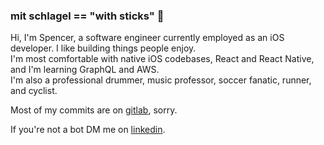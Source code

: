 ### mit schlagel == "with sticks" 🥁

<p>
Hi, I'm Spencer, a software engineer currently employed as an iOS developer. I like building things people enjoy.<br />
I'm most comfortable with native iOS codebases, React and React Native, and I'm learning GraphQL and AWS.<br />
I'm also a professional drummer, music professor, soccer fanatic, runner, and cyclist. 
</p>


Most of my commits are on [gitlab](https://www.gitlab.com), sorry.

If you're not a bot DM me on [linkedin](https://www.linkedin.com/in/spencer-jones-omaha/).

